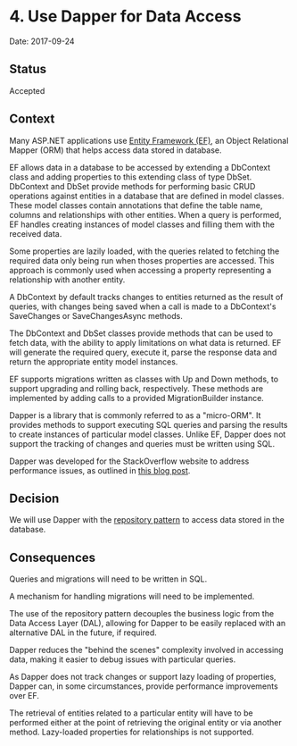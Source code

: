 # 4. Use Dapper for Data Access

Date: 2017-09-24

## Status

Accepted

## Context

Many ASP.NET applications use [Entity Framework (EF)](https://docs.microsoft.com/en-us/ef/), an Object Relational Mapper (ORM) that helps access data stored in database.

EF allows data in a database to be accessed by extending a DbContext class and adding properties to this extending class of type DbSet. DbContext and DbSet provide methods for performing basic CRUD operations against entities in a database that are defined in model classes. These model classes contain annotations that define the table name, columns and relationships with other entities. When a query is performed, EF handles creating instances of model classes and filling them with the received data.

Some properties are lazily loaded, with the queries related to fetching the required data only being run when thoses properties are accessed. This approach is commonly used when accessing a property representing a relationship with another entity.

A DbContext by default tracks changes to entities returned as the result of queries, with changes being saved when a call is made to a DbContext's SaveChanges or SaveChangesAsync methods.

The DbContext and DbSet classes provide methods that can be used to fetch data, with the ability to apply limitations on what data is returned. EF will generate the required query, execute it, parse the response data and return the appropriate entity model instances.

EF supports migrations written as classes with Up and Down methods, to support upgrading and rolling back, respectively. These methods are implemented by adding calls to a provided MigrationBuilder instance.

Dapper is a library that is commonly referred to as a "micro-ORM". It provides methods to support executing SQL queries and parsing the results to create instances of particular model classes. Unlike EF, Dapper does not support the tracking of changes and queries must be written using SQL.

Dapper was developed for the StackOverflow website to address performance issues, as outlined in [this blog post](https://samsaffron.com/archive/2011/03/30/How+I+learned+to+stop+worrying+and+write+my+own+ORM).

## Decision

We will use Dapper with the [repository pattern](http://blog.mantziaris.eu/blog/2016/10/24/the-repository-and-unit-of-work-pattern/) to access data stored in the database.

## Consequences

Queries and migrations will need to be written in SQL.

A mechanism for handling migrations will need to be implemented.

The use of the repository pattern decouples the business logic from the Data Access Layer (DAL), allowing for Dapper to be easily replaced with an alternative DAL in the future, if required.

Dapper reduces the "behind the scenes" complexity involved in accessing data, making it easier to debug issues with particular queries.

As Dapper does not track changes or support lazy loading of properties, Dapper can, in some circumstances, provide performance improvements over EF.

The retrieval of entities related to a particular entity will have to be performed either at the point of retrieving the original entity or via another method. Lazy-loaded properties for relationships is not supported.